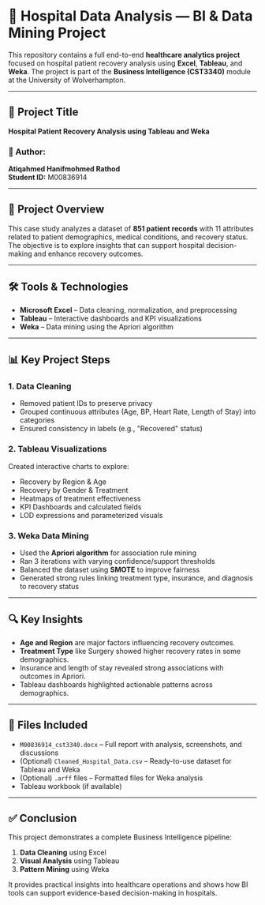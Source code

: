 
# 🏥 Hospital Data Analysis — BI & Data Mining Project

This repository contains a full end-to-end **healthcare analytics project** focused on hospital patient recovery analysis using **Excel**, **Tableau**, and **Weka**. The project is part of the **Business Intelligence (CST3340)** module at the University of Wolverhampton.

---

## 📄 Project Title
**Hospital Patient Recovery Analysis using Tableau and Weka**

### 👤 Author:
**Atiqahmed Hanifmohmed Rathod**  
**Student ID:** M00836914

---

## 🎯 Project Overview

This case study analyzes a dataset of **851 patient records** with 11 attributes related to patient demographics, medical conditions, and recovery status. The objective is to explore insights that can support hospital decision-making and enhance recovery outcomes.

---

## 🛠 Tools & Technologies

- **Microsoft Excel** – Data cleaning, normalization, and preprocessing
- **Tableau** – Interactive dashboards and KPI visualizations
- **Weka** – Data mining using the Apriori algorithm

---

## 📊 Key Project Steps

### 1. **Data Cleaning**
- Removed patient IDs to preserve privacy
- Grouped continuous attributes (Age, BP, Heart Rate, Length of Stay) into categories
- Ensured consistency in labels (e.g., "Recovered" status)

### 2. **Tableau Visualizations**
Created interactive charts to explore:
- Recovery by Region & Age
- Recovery by Gender & Treatment
- Heatmaps of treatment effectiveness
- KPI Dashboards and calculated fields
- LOD expressions and parameterized visuals

### 3. **Weka Data Mining**
- Used the **Apriori algorithm** for association rule mining
- Ran 3 iterations with varying confidence/support thresholds
- Balanced the dataset using **SMOTE** to improve fairness
- Generated strong rules linking treatment type, insurance, and diagnosis to recovery status

---

## 🔍 Key Insights

- **Age and Region** are major factors influencing recovery outcomes.
- **Treatment Type** like Surgery showed higher recovery rates in some demographics.
- Insurance and length of stay revealed strong associations with outcomes in Apriori.
- Tableau dashboards highlighted actionable patterns across demographics.

---

## 📂 Files Included

- `M00836914_cst3340.docx` – Full report with analysis, screenshots, and discussions
- (Optional) `Cleaned_Hospital_Data.csv` – Ready-to-use dataset for Tableau and Weka
- (Optional) `.arff` files – Formatted files for Weka analysis
- Tableau workbook (if available)

---

## ✅ Conclusion

This project demonstrates a complete Business Intelligence pipeline:
1. **Data Cleaning** using Excel
2. **Visual Analysis** using Tableau
3. **Pattern Mining** using Weka

It provides practical insights into healthcare operations and shows how BI tools can support evidence-based decision-making in hospitals.
